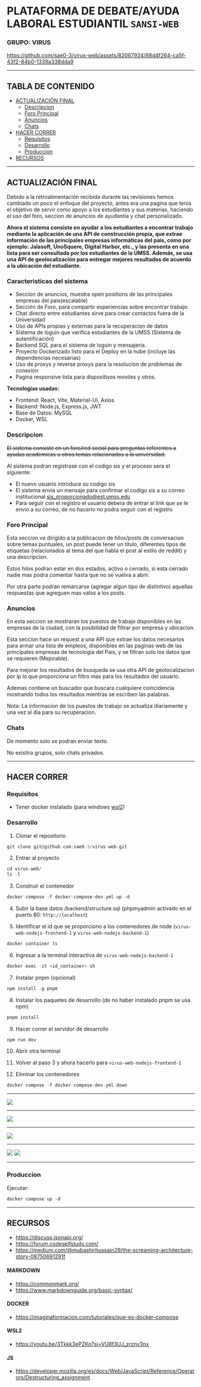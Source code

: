# PLATAFORMA DE DEBATE/AYUDA LABORAL ESTUDIANTIL `SANSI-WEB`
### GRUPO: VIRUS

https://github.com/sae0-3/virus-web/assets/82067924/88d4f264-ca5f-43f2-84b0-1339a338dda9

****
## TABLA DE CONTENIDO
* [ACTUALIZACIÓN FINAL](#actualizacion)
  * [Descripcion](#descripcion)
  * [Foro Principal](#foro-principal)
  * [Anuncios](#anuncios)
  * [Chats](#chats)
* [HACER CORRER](#hacer-correr)
  * [Requisitos](#requisitos)
  * [Desarrollo](#desarrollo)
  * [Produccion](#produccion)
* [RECURSOS](#recursos)


****
<a name="actualizacion"></a>
## ACTUALIZACIÓN FINAL

Debido a la retroalimentación recibida durante las revisiones hemos cambiado un poco el enfoque del proyecto, antes era una pagina que tenia el objetivo de servir como apoyo a los estudiantes y sus materias, haciendo el uso del foro, seccion de anuncios de ayudantia y chat personalizado.

**Ahora el sistema consiste en ayudar a los estudiantes a encontrar trabajo mediante la aplicación de una API de construcción propia, que extrae información de las principales empresas informáticas del país, como por ejemplo: Jalasoft, UnoSquere, Digital Harbor, etc., y las presenta en una lista para ser consultada por los estudiantes de la UMSS. Además, se usa una API de geolocalización para entregar mejores resultados de acuerdo a la ubicación del estudiante.**

<a name="descripcion"></a>
### Caracteristicas del sistema

- Seccion de anuncios, muestra open positions de las principales empresas del pais(escalable)
- Sección de Foro, para compartir experiencias sobre encontrar trabajo.
- Chat directo entre estudiantes sirve para crear contactos fuera de la Universidad
- Uso de APIs propias y externas para la recuperacion de datos
- Sistema de loguin que verifica estudiantes de la UMSS (Sistema de autentificación)
- Backend SQL para el sistema de loguin y mensajeria.
- Proyecto Dockerizado listo para el Deploy en la nube (incluye las dependencias necesarias)
- Uso de proxys y reverse proxys para la resolucion de problemas de conexión
- Pagina responsive lista para dispositivos moviles y otros.

**Tecnologias usadas:**
- Frontend: React, Vite, Material-UI, Axios
- Backend: Node.js, Express.js, JWT
- Base de Datos: MySQL
- Docker, WSL

<a name="descripcion"></a>
### Descripcion

~~El sistema consiste en un foro/red social para preguntas referentes a ayudas academicas u otros temas relacionados a la universidad.~~



Al sistema podran registrase con el codigo sis y el proceso sera el siguiente:

- El nuevo usuario introduce su codigo sis
- El sistema envia un mensaje para confirmar el codigo sis a su correo institucional sis_proporcionado@est.umss.edu
- Para seguir con el registro el usuario debera de entrar al link que se le envio a su correo, de no hacerlo no podra seguir con el registro

<a name="foro-principal"></a>
### Foro Principal

Esta seccion va dirigido a la publicacion de hilos/posts de conversacion sobre temas puntuales, un post puede tener un titulo, diferentes tipos de etiquetas (relacionados al tema del que habla el post al estilo de reddit) y una descripcion.

Estos hilos podran estar en dos estados, activo o cerrado, si esta cerrado nadie mas podra comentar hasta que no se vuelva a abrir.

Por otra parte podran remarcarse (agregar algun tipo de distintivo) aquellas respuestas que agreguen mas valos a los posts.

<a name="anuncios"></a>
### Anuncios

En esta seccion se mostraran los puestos de trabajo disponibles en las empresas de la ciudad, con la posibilidad de filtrar por empresa y ubicacion.

Esta seccion hace un request a una API que extrae los datos necesarios para armar una lista de empleos, disponibles en las paginas web de las principales empresas de tecnologia del Pais, y se filtran solo los datos que se requieren (Mejorable).

Para mejorar los resultados de busqueda se usa otra API de geolocalizacion por ip lo que proporciona un filtro mas para los resultados del usuario.

Ademas contiene un buscador que buscara cualquiere coincidencia mostrando todos los resultados mientras se escriben las palabras.

Nota: La informacion de los puestos de trabajo se actualiza diariamente y una vez al dia para su recuperacion.

<a name="chats"></a>
### Chats

De momento solo se podran enviar texto.

No existira grupos, solo chats privados.


****
<a name="hacer-correr"></a>
## HACER CORRER

<a name="requisitos"></a>
### Requisitos
  * Tener docker instalado (para windows [wsl2](https://learn.microsoft.com/es-es/windows/wsl/install))

<a name="desarrollo"></a>
### Desarrollo
1. Clonar el repositorio
```hs
git clone git@github.com:sae0-3/virus-web.git
```

2. Entrar al proyecto
```hs
cd virus-web/
ls -l
```

3. Construir el contenedor
```hs
docker compose -f docker-compose-dev.yml up -d
```

4. Subir la base datos /backend/structure.sql (phpmyadmin activado en el puerto 80: `http://localhost`)

5. Identificar el id que se proporciono a los contenedores de node (`virus-web-nodejs-frontend-1` y `virus-web-nodejs-backend-1`)
```hs
docker container ls
```

6. Ingresar a la terminal interactiva de `virus-web-nodejs-backend-1`
```hs
docker exec -it <id_container> sh
```

7. Instalar pnpm (opcional)
```hs
npm install -g pnpm
```

8. Instalar los paquetes de desarrollo (de no haber instalado pnpm se usa npm)
```hs
pnpm install
```

9. Hacer correr el servidor de desarrollo
```hs
npm run dev
```

10. Abrir otra terminal

11. Volver al paso 3 y ahora hacerlo para `virus-web-nodejs-frontend-1`

12. Eliminar los contenedores
```hs
docker compose -f docker-compose-dev.yml down
```

****
![](docs/1.png)
****
![](docs/2.png)
****
![](docs/3.png)
****
![](docs/4.png)
![](docs/5.png)
****

<a name="produccion"></a>
### Produccion
Ejecutar:

```hs
docker compose up -d
```

****
<a name="recursos"></a>
## RECURSOS
* https://discuss.jsonapi.org/
* https://forum.codeselfstudy.com/
* https://medium.com/@mubashirhussain29/the-screaming-architecture-story-08750691291f

#### MARKDOWN
  * https://commonmark.org/
  * https://www.markdownguide.org/basic-syntax/

#### DOCKER
  * https://imaginaformacion.com/tutoriales/que-es-docker-compose

#### WSL2
  * https://youtu.be/3Tkkk3ePZKo?si=VU8f3UJ_zrznv3nx

#### JS
  * https://developer.mozilla.org/es/docs/Web/JavaScript/Reference/Operators/Destructuring_assignment
